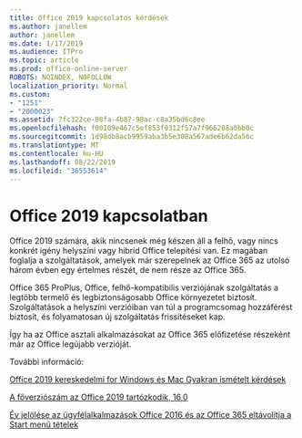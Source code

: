 ```yaml
---
title: Office 2019 kapcsolatos kérdések
ms.author: janellem
author: janellem
ms.date: 1/17/2019
ms.audience: ITPro
ms.topic: article
ms.prod: office-online-server
ROBOTS: NOINDEX, NOFOLLOW
localization_priority: Normal
ms.custom:
- "1251"
- "2000023"
ms.assetid: 7fc322ce-08fa-4b87-98ac-c8a35bd6c8ee
ms.openlocfilehash: f00109e467c5ef853f9312f57a7f966288a0bb0c
ms.sourcegitcommit: 1d98db8acb9959aba3b5e308a567ade6b62da56c
ms.translationtype: MT
ms.contentlocale: hu-HU
ms.lasthandoff: 08/22/2019
ms.locfileid: "36553614"
---
```

# <a name="about-office-2019"></a>Office 2019 kapcsolatban

Office 2019 számára, akik nincsenek még készen áll a felhő, vagy nincs konkrét igény helyszíni vagy hibrid Office telepítési van. Ez magában foglalja a szolgáltatások, amelyek már szerepelnek az Office 365 az utolsó három évben egy értelmes részét, de nem része az Office 365.
  
Office 365 ProPlus, Office, felhő-kompatibilis verziójának szolgáltatás a legtöbb termelő és legbiztonságosabb Office környezetet biztosít. Szolgáltatások a helyszíni verzióiban van túl a programcsomag hozzáférést biztosít, és folyamatosan új szolgáltatás frissítéseket kap.
  
Így ha az Office asztali alkalmazásokat az Office 365 előfizetése részeként már az Office legújabb verzióját.
  
További információ:
  
[Office 2019 kereskedelmi for Windows és Mac Gyakran ismételt kérdések](https://support.microsoft.com/help/4133312)
  
[A főverziószám az Office 2019 tartózkodik, 16,0](https://docs.microsoft.com/deployoffice/office2019/overview)
  
[Év jelölése az ügyfélalkalmazások Office 2016 és az Office 365 eltávolítja a Start menü tételek](https://support.office.com/article/8fe5e052-76d2-49de-af30-2e84ed3da907?wt.mc_id=Alchemy_ClientDIA)
  